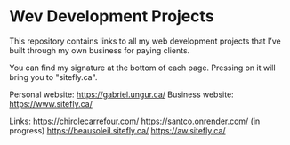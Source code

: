 # Wev Development Projects
This repository contains links to all my web development projects that I’ve built through my own business for paying clients.

You can find my signature at the bottom of each page. Pressing on it will bring you to "sitefly.ca".

Personal website: https://gabriel.ungur.ca/
Business website: https://www.sitefly.ca/

Links: 
https://chirolecarrefour.com/
https://santco.onrender.com/ (in progress)
https://beausoleil.sitefly.ca/
https://aw.sitefly.ca/



